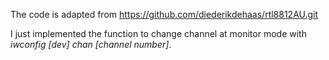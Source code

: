 The code is adapted from https://github.com/diederikdehaas/rtl8812AU.git

I just implemented the function to change channel at monitor mode with *iwconfig [dev] chan [channel number]*.
